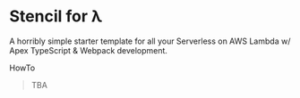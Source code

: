# Stencil for λ

A horribly simple starter template for all your Serverless on AWS Lambda w/ Apex TypeScript & Webpack development.

HowTo

> TBA
